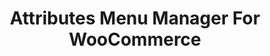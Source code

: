 ---
title: Attributes Menu Manager For WooCommerce
redirect_from:
    - /woocommerce-attributes-menu-manager/
    - /wcamm/
    - /wp/plugins/woocommerce-attributes-menu-manager/
    - /wp/plugins/wcamm/
redirect_to: https://wordpress.org/plugins/woocommerce-attributes-menu-manager
---
